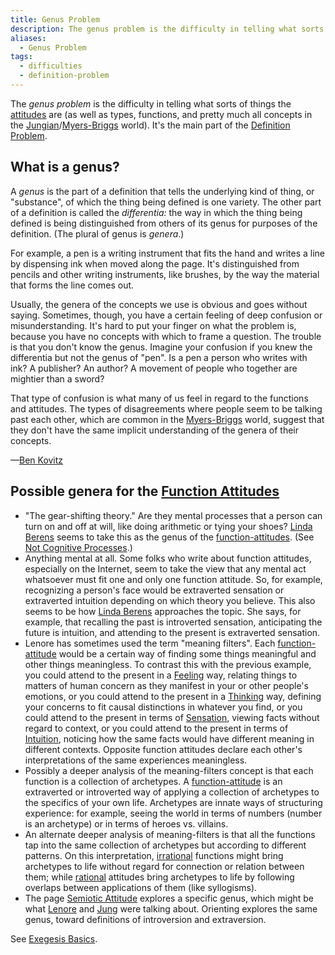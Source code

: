 ```yaml
---
title: Genus Problem
description: The genus problem is the difficulty in telling what sorts of things the attitudes are (as well as types, functions, and pretty much all concepts in the Jungian/Myers-Briggs world)
aliases:
  - Genus Problem
tags:
  - difficulties
  - definition-problem
---
```


The _genus problem_ is the difficulty in telling what sorts of things the [attitudes](../../fundamentals/function-attitude) are (as well as types, functions, and pretty much all concepts in the [Jungian](../../typologists/carl-jung)/[Myers-Briggs](../../typologists/myers-briggs) world). It's the main part of the [Definition Problem](../../our-difficulties/definition-problem).

## What is a genus?

A _genus_ is the part of a definition that tells the underlying kind of thing, or "substance", of which the thing being defined is one variety. The other part of a definition is called the _differentia:_ the way in which the thing being defined is being distinguished from others of its genus for purposes of the definition. (The plural of genus is _genera_.)

For example, a pen is a writing instrument that fits the hand and writes a line by dispensing ink when moved along the page. It's distinguished from pencils and other writing instruments, like brushes, by the way the material that forms the line comes out.

Usually, the genera of the concepts we use is obvious and goes without saying. Sometimes, though, you have a certain feeling of deep confusion or misunderstanding. It's hard to put your finger on what the problem is, because you have no concepts with which to frame a question. The trouble is that you don't know the genus. Imagine your confusion if you knew the differentia but not the genus of "pen". Is a pen a person who writes with ink? A publisher? An author? A movement of people who together are mightier than a sword?

That type of confusion is what many of us feel in regard to the functions and attitudes. The types of disagreements where people seem to be talking past each other, which are common in the [Myers-Briggs](../../typologists/myers-briggs) world, suggest that they don't have the same implicit understanding of the genera of their concepts.

—[Ben Kovitz](https://web.archive.org/web/20061024073900/http://greenlightwiki.com/lenore-exegesis/Ben_Kovitz)

## Possible genera for the [Function Attitudes](../../fundamentals/function-attitude)

- "The gear-shifting theory." Are they mental processes that a person can turn on and off at will, like doing arithmetic or tying your shoes? [Linda Berens](../../typologists/linda-berens) seems to take this as the genus of the [function-attitudes](../function-attitude). (See [Not Cognitive Processes](../exegeses/not-personality/not-cognitive-processes).)
- Anything mental at all. Some folks who write about function attitudes, especially on the Internet, seem to take the view that any mental act whatsoever must fit one and only one function attitude. So, for example, recognizing a person's face would be extraverted sensation or extraverted intuition depending on which theory you believe. This also seems to be how [Linda Berens](../../typologists/linda-berens) approaches the topic. She says, for example, that recalling the past is introverted sensation, anticipating the future is intuition, and attending to the present is extraverted sensation.
- Lenore has sometimes used the term "meaning filters". Each [function-attitude](../fundamentals/function-attitude) would be a certain way of finding some things meaningful and other things meaningless. To contrast this with the previous example, you could attend to the present in a [Feeling](../function-attitude/functions/feeling) way, relating things to matters of human concern as they manifest in your or other people's emotions, or you could attend to the present in a [Thinking](../function-attitude/functions/thinking) way, defining your concerns to fit causal distinctions in whatever you find, or you could attend to the present in terms of [Sensation](../function-attitude/functions/sensation), viewing facts without regard to context, or you could attend to the present in terms of [Intuition](../function-attitude/functions/intuition), noticing how the same facts would have different meaning in different contexts. Opposite function attitudes declare each other's interpretations of the same experiences meaningless.
- Possibly a deeper analysis of the meaning-filters concept is that each function is a collection of archetypes. A [function-attitude](../fundamentals/function-attitude) is an extraverted or introverted way of applying a collection of archetypes to the specifics of your own life. Archetypes are innate ways of structuring experience: for example, seeing the world in terms of numbers (number is an archetype) or in terms of heroes vs. villains.
- An alternate deeper analysis of meaning-filters is that all the functions tap into the same collection of archetypes but according to different patterns. On this interpretation, [irrational](../../our-difficulties/terms-with-nonobvious-meanings) functions might bring archetypes to life without regard for connection or relation between them; while [rational](../../our-difficulties/terms-with-nonobvious-meanings) attitudes bring archetypes to life by following overlaps between applications of them (like syllogisms).
- The page [Semiotic Attitude](../sign-interpretation/semiotic-attitude) explores a specific genus, which might be what [Lenore](../../typologists/lenore-thomson) and [Jung](../../typologists/carl-jung) were talking about. Orienting explores the same genus, toward definitions of introversion and extraversion.

See [Exegesis Basics](../../fundamentals/exegesis#exegesis_basics).
